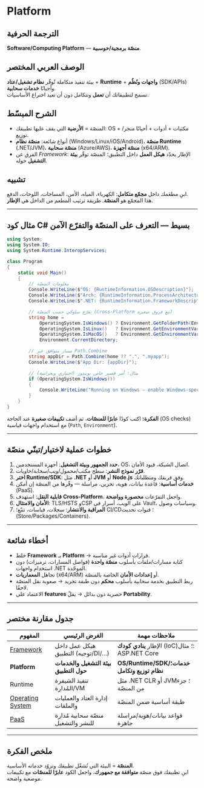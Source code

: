 # **Platform**

## الترجمة الحرفية  
**Software/Computing Platform** — **منصّة برمجية/حوسبية**.

## الوصف العربي المختصر  
بيئة تنفيذ متكاملة تُوفّر **نظام تشغيل/عتاد** + **Runtime** + **واجهات ونُظُم** (SDK/APIs) وأحيانًا **خدمات سحابية**.  
تسمح لتطبيقاتك أن **تعمل** وتتكامل دون أن تعيد اختراع الأساسيات.

## الشرح المبسّط  
- المنصّة = **الأرضية** التي يقف عليها تطبيقك: OS + مكتبات + أدوات + أحيانًا متجر/توزيع.  
- أنواع شائعة: **منصّة نظام** (Windows/Linux/iOS/Android)، **منصّة Runtime** (.NET/JVM)، **منصّة سحابية** (Azure/AWS)، **منصّة أجهزة** (x64/ARM).  
- الفرق عن *Framework*: الإطار يحدّد **هيكل العمل** داخل التطبيق؛ المنصّة توفّر **بيئة التشغيل** حوله.

## تشبيه  
ابنِ مطعَمك داخل **مجمّع متكامل**: الكهرباء، المياه، الأمن، المساحات، اللوحات، الدفع.  
هذا المجمّع هو **المنصّة**. طريقة ترتيب المطعم من الداخل هي **الإطار**.

---

## مثال كود C# بسيط — التعرف على المنصّة والتفرّع الآمن
```csharp
using System;
using System.IO;
using System.Runtime.InteropServices;

class Program
{
    static void Main()
    {
        // معلومات المنصّة
        Console.WriteLine($"OS: {RuntimeInformation.OSDescription}");
        Console.WriteLine($"Arch: {RuntimeInformation.ProcessArchitecture}");
        Console.WriteLine($".NET: {RuntimeInformation.FrameworkDescription}");

        // تفرّع سلوكي حسب المنصّة (Cross-Platform مع فروق صغيرة)
        string home =
            OperatingSystem.IsWindows() ? Environment.GetFolderPath(Environment.SpecialFolder.UserProfile) :
            OperatingSystem.IsLinux()   ? Environment.GetEnvironmentVariable("HOME") ?? "/home" :
            OperatingSystem.IsMacOS()   ? Environment.GetEnvironmentVariable("HOME") ?? "/Users" :
            Environment.CurrentDirectory;

        // مسار متوافق عبر Path.Combine
        string appDir = Path.Combine(home ?? ".", ".myapp");
        Console.WriteLine($"App Dir: {appDir}");

        // مثال: أمر قصير خاص بويندوز (اختياري وبحراسة)
        if (OperatingSystem.IsWindows())
        {
            Console.WriteLine("Running on Windows — enable Windows-specific integration here.");
        }
    }
}
```
**الفكرة:** اكتب كودًا **عابرًا للمنصّات**، ثم أضف **تكييفات صغيرة** عند الحاجة (OS checks) مع استخدام واجهات قياسية (`Path`, `Environment`).

---

## خطوات عملية لاختيار/تبنّي منصّة
1. **حدد الجمهور وبيئة التشغيل**: أجهزة المستخدمين، OS، اتصال الشبكة، قيود الأمان.  
2. **قرّر نموذج النشر**: سطح مكتب/محمول/ويب/سحابة/حاويات.  
3. **اختر Runtime/SDK**: مثل **.NET** أو **JVM** أو **Node.js** وفق فريقك ومتطلباتك.  
4. **خدمات أساسية**: قاعدة بيانات، هوية، تخزين، مراسلة — وفّرها من المنصّة إن أمكن (PaaS).  
5. **قابلية النقل**: استهدف **Cross-Platform**، واجعل التفرّعات **محصورة وواضحة**.  
6. **الأمان والامتثال**: TLS/HSTS وCSP على الويب، أسرار في Vault، وسياسات وصول.  
7. **المراقبة والانتشار**: سجلات، قياسات، تتبّع؛ CI/CD؛ قنوات تحديث (Store/Packages/Containers).

---

## أخطاء شائعة
- خلط **Framework** بـ **Platform** → قرارات أدوات غير مناسبة.  
- كتابة مسارات/ملفات بأسلوب **منصّة واحدة** (فواصل المسارات، ترميزات) دون استخدام واجهات .NET الموحّدة.  
- تجاهل **المعماريات** (x64/ARM) أو **إعدادات الأمان** الخاصة بالمنصّة.  
- ربط التطبيق بخدمة سحابية بأسلوب **محكم** دون طبقة تجريد → صعوبة نقل المنصّة لاحقًا.  
- الاعتماد على **features** حصرية دون بدائل → يقلّ **Portability**.

---

## جدول مقارنة مختصر

| المفهوم | الغرض الرئيسي | ملاحظات مهمة |
|---|---|---|
| [Framework](framework.md) | هيكل عمل داخل التطبيق (توجيه/DI/…)| الإطار **ينادي كودك** (IoC)؛ مثال: ASP.NET Core |
| **Platform** | **بيئة التشغيل والخدمات حول التطبيق** | **OS/Runtime/SDK/خدمات؛ نظام توزيع وتكامل** |
| Runtime | تنفيذ الشيفرة المُدارة/VM | مثل .NET CLR أو JVM؛ جزء من المنصّة |
| [Operating System](operating-system.md) | إدارة العتاد والعمليات والملفات | طبقة أساسية ضمن المنصّة |
| [PaaS](paas.md) | منصّة سحابية مُدارة للنشر والتشغيل | قواعد بيانات/هوية/مراسلة جاهزة |

---

## ملخص الفكرة  
**المنصّة** = البيئة التي تُشغّل تطبيقك وتزوّد خدماته الأساسية.  
ابنِ تطبيقك فوق منصّة **متوافقة مع جمهورك**، واجعل الكود **عابرًا للمنصّات** مع تكييفات موضعية واضحة.
